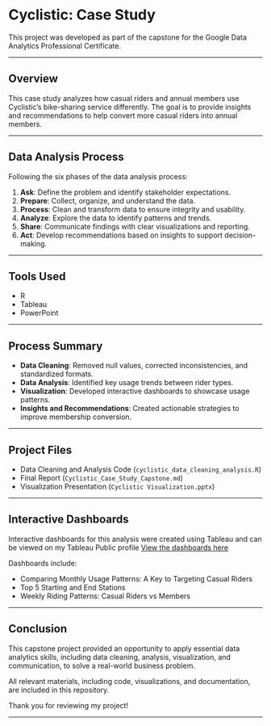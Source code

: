 # Cyclistic: Case Study

This project was developed as part of the capstone for the Google Data Analytics Professional Certificate.

---

## Overview

This case study analyzes how casual riders and annual members use Cyclistic’s bike-sharing service differently. The goal is to provide insights and recommendations to help convert more casual riders into annual members.

---

## Data Analysis Process

Following the six phases of the data analysis process:

1. **Ask**: Define the problem and identify stakeholder expectations.
2. **Prepare**: Collect, organize, and understand the data.
3. **Process**: Clean and transform data to ensure integrity and usability.
4. **Analyze**: Explore the data to identify patterns and trends.
5. **Share**: Communicate findings with clear visualizations and reporting.
6. **Act**: Develop recommendations based on insights to support decision-making.

---

## Tools Used

- R
- Tableau
- PowerPoint

---

## Process Summary

- **Data Cleaning**: Removed null values, corrected inconsistencies, and standardized formats.
- **Data Analysis**: Identified key usage trends between rider types.
- **Visualization**: Developed interactive dashboards to showcase usage patterns.
- **Insights and Recommendations**: Created actionable strategies to improve membership conversion.

---

## Project Files

- Data Cleaning and Analysis Code (`cyclistic_data_cleaning_analysis.R`)
- Final Report (`Cyclistic_Case_Study_Capstone.md`)
- Visualization Presentation (`Cyclistic Visualization.pptx`)

---

## Interactive Dashboards

Interactive dashboards for this analysis were created using Tableau and can be viewed on my Tableau Public profile
[View the dashboards here](https://public.tableau.com/app/profile/alice.portes/vizzes)

Dashboards include:
- Comparing Monthly Usage Patterns: A Key to Targeting Casual Riders
- Top 5 Starting and End Stations
- Weekly Riding Patterns: Casual Riders vs Members

---

## Conclusion

This capstone project provided an opportunity to apply essential data analytics skills, including data cleaning, analysis, visualization, and communication, to solve a real-world business problem.  

All relevant materials, including code, visualizations, and documentation, are included in this repository.

Thank you for reviewing my project!

---
